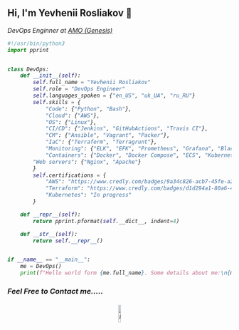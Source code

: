 ## Hi, I'm Yevhenii Rosliakov 👋

<p><em>DevOps Enginner at <a href="https://www.gen.tech">AMO (Genesis)</a></p>

```python
#!/usr/bin/python3
import pprint


class DevOps:
    def __init__(self):
        self.full_name = "Yevhenii Rosliakov"
        self.role = "DevOps Engineer"
        self.languages_spoken = {"en_US", "uk_UA", "ru_RU"}
        self.skills = {
            "Code": {"Python", "Bash"},
            "Cloud": {"AWS"},
            "OS": {"Linux"},
            "CI/CD": {"Jenkins", "GitHubActions", "Travis CI"},
            "CM": {"Ansible", "Vagrant", "Packer"},
            "IaC": {"Terraform", "Terragrunt"},
            "Monitoring": {"ELK", "EFK", "Prometheus", "Grafana", "Blackbox", "Amazon CloudWatch"},
            "Containers": {"Docker", "Docker Compose", "ECS", "Kubernetes", "Helm"},
	    "Web servers": {"Nginx", "Apache"}
        }
        self.certifications = {
            "AWS": "https://www.credly.com/badges/9a34c826-acb7-45fe-a232-ca980e3781aa",
            "Terraform": "https://www.credly.com/badges/d1d294a1-80a6-4946-ab7c-4ace8bfb58e5",
            "Kubernetes": "In progress"
        }

    def __repr__(self):
        return pprint.pformat(self.__dict__, indent=4)

    def __str__(self):
        return self.__repr__()


if __name__ == "__main__":
    me = DevOps()
    print(f"Hello world form {me.full_name}. Some details about me:\n{me}")

```

### Feel Free to Contact me.....
<p align="center">
	<a href="https://www.linkedin.com/in/eugene-roslyakov-a64a92151"><img alt="linkedin" width="10%" style="padding:5px" src="https://img.icons8.com/clouds/100/000000/linkedin.png"/></a>
</p>
